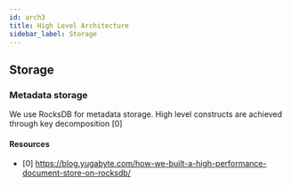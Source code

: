 ```yaml
---
id: arch3
title: High Level Architecture
sidebar_label: Storage
---
```


## Storage

### Metadata storage
We use RocksDB for metadata storage. 
High level constructs are achieved through key decomposition [0]



#### Resources 
* [0] https://blog.yugabyte.com/how-we-built-a-high-performance-document-store-on-rocksdb/